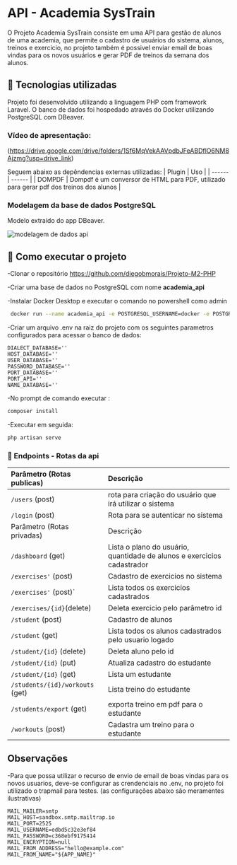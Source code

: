 # API - Academia SysTrain
O Projeto Academia SysTrain consiste em uma API para gestão de alunos de uma academia, que permite o cadastro de usuários do sistema, alunos, treinos e exercicio, no projeto também é possivel enviar email de boas vindas para os novos usuários e gerar PDF de treinos da semana dos alunos.

## 🔧 Tecnologias utilizadas

Projeto foi desenvolvido utilizando a linguagem PHP com framework Laravel. O banco de dados foi hospedado através do Docker utilizando PostgreSQL com DBeaver. 

### Vídeo de apresentação: 
(https://drive.google.com/drive/folders/1Sf6MqVekAAVpdbJFeABDflO6NM8Ajzmg?usp=drive_link)

Seguem abaixo as depêndencias externas utilizadas:
| Plugin | Uso |
| ------ | ------ |
| DOMPDF | Dompdf é um conversor de HTML para PDF, utilizado para gerar pdf dos treinos dos alunos |

### Modelagem da base de dados PostgreSQL

Modelo extraido do app DBeaver.

![modelagem de dados api](https://github.com/diegobmorais/Projeto-M2-PHP/assets/128264029/b8ec5faf-cec3-4de5-8703-7f863bddfa69)


## 🚀 Como executar o projeto

-Clonar o repositório https://github.com/diegobmorais/Projeto-M2-PHP

-Criar uma base de dados no PostgreSQL com nome **academia_api**

-Instalar Docker Desktop e executar o comando no powershell como admin

```sh
 docker run --name academia_api -e POSTGRESQL_USERNAME=docker -e POSTGRESQL_PASSWORD=docker -e POSTGRESQL_DATABASE=academia_api -p 5432:5432 bitnami/postgresql
``` 

-Criar um arquivo .env na raiz do projeto com os seguintes parametros configurados para acessar o banco de dados:
```
DIALECT_DATABASE=''
HOST_DATABASE=''
USER_DATABASE=''
PASSWORD_DATABASE=''
PORT_DATABASE=''
PORT_API=''
NAME_DATABASE=''
```

-No prompt de comando executar :
```sh
composer install 
```
-Executar em seguida:
```sh
php artisan serve
```

### 🚥 Endpoints - Rotas da api


| Parâmetro (Rotas publicas)  |  Descrição                           |
| :---------- |:---------------------------------- |
| `/users`  (post)    | rota para criação do usuário que irá utilizar o sistema |
| `/login` (post) | Rota para se autenticar no sistema|
| Parâmetro (Rotas privadas)  |  Descrição                           |
| `/dashboard` (get) | Lista o plano do usuário, quantidade de alunos e exercicios cadastrador |
| `/exercises'` (post) | Cadastro de exercicios no sistema|
| `/exercises'` (post)` | Lista todos os exercicios cadastrados|
| `/exercises/{id}`(delete) | Deleta exercicio pelo parâmetro id|
| `/student` (post) | Cadastro de alunos|
| `/student` (get) | Lista todos os alunos cadastrados pelo usuario logado|
| `/student/{id}` (delete) | Deleta aluno pelo id|
| `/student/{id}` (put) | Atualiza cadastro do estudante |
| `/student/{id}` (get) | Lista um estudante |
| `/students/{id}/workouts` (get) | Lista treino do estudante |
| `/students/export` (get) | exporta treino em pdf para o estudante|
| `/workouts` (post) | Cadastra um treino para o estudante |

## Observações 

-Para que possa utilizar o recurso de envio de email de boas vindas para os novos usuarios, 
deve-se configurar as crendenciais no .env, no projeto foi utilizado o trapmail para testes.
(as configurações abaixo são meramentes ilustrativas)

```
MAIL_MAILER=smtp
MAIL_HOST=sandbox.smtp.mailtrap.io
MAIL_PORT=2525
MAIL_USERNAME=edbd5c32e3ef84
MAIL_PASSWORD=c368ebf9175414
MAIL_ENCRYPTION=null
MAIL_FROM_ADDRESS="hello@example.com"
MAIL_FROM_NAME="${APP_NAME}"
```
